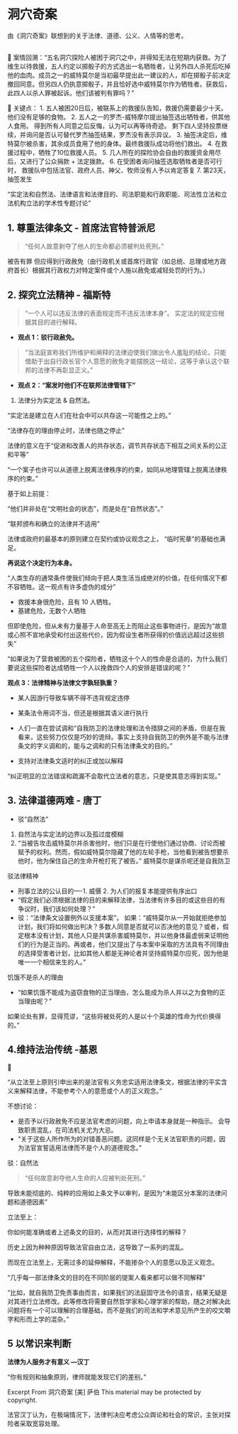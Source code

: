# 洞穴奇案

由《洞穴奇案》联想到的关于法律、道德、公义、人情等的思考。

##

📌 案情回溯：“五名洞穴探险人被困于洞穴之中，并得知无法在短期内获救。为了维生以待救援，五人约定以掷骰子的方式选出一名牺牲者，让另外四人杀死后吃掉他的血肉。成员之一的威特莫尔是当初最早提出此一建议的人，却在掷骰子前决定撤回同意。但另四人仍执意掷骰子，并且恰好选中威特莫尔作为牺牲者。获救后，此四人以杀人罪被起诉。他们该被判有罪吗？”

<aside>
📌 关键点：
1. 五人被困20日后，被联系上的救援队告知，救援仍需要最少十天。 他们没有足够的食物。
2. 五人之一的罗杰-威特摩尔提出抽签选出牺牲者，供其他人食用。 得到所有人同意之后反悔，认为可以再等待奇迹。 剩下四人坚持投票继续，并询问是否认可替代罗杰抽签结果，罗杰没有表示异议。
3. 抽签决定后，维特莫尔被杀害，其余成员食用了他的身体。最终救援队成功将他们救出。
4. 在救援过程中，牺牲了10位救援人员。
5. 几人所在的探险协会自由的救援资金用尽后，又进行了公众捐款 + 法定拨款。
6. 在受困者询问抽签选取牺牲者是否可行时， 救援队中包括法官、政府人员、神父、牧师没有人予以肯定答复
7. 第23天，抽签发生

</aside>

“实定法和自然法、法律语言和法律目的、司法职能和行政职能、司法性立法和立法机构立法的学术性专题讨论”

## 1. 尊重法律条文 - 首席法官特普派尼

> “任何人故意剥夺了他人的生命都必须被判处死刑。”

被告有罪 但应得到行政赦免（由行政机关或首席行政官（如总统、总理或地方政府首长）根据其行政权力对特定案件或个人施以赦免或减轻处罚的行为。）

## 2. 探究立法精神 - 福斯特

> “一个人可以违反法律的表面规定而不违反法律本身”。 实定法的规定应根据其目的进行解释。

- **观点 1：驳行政赦免。**

> “当法庭宣称我们所维护和阐释的法律迫使我们做出令人羞耻的结论，只能借助于出自行政长官个人意愿的赦免才能摆脱这一结论，这等于承认这个联邦的法律不再彰显正义。”

- **观点 2：“案发时他们不在联邦法律管辖下”**

1. 法律分为实定法 & 自然法。

“实定法是建立在人们在社会中可以共存这一可能性之上的。”

“法律存在的理由停止时，法律也随之停止”

法律的意义在于“促进和改善人的共存状态，调节共存状态下相互之间关系的公正和平等”

“一个案子也许可以从道德上脱离法律秩序的约束，如同从地理管辖上脱离法律秩序的约束。”

基于如上前提：

“他们并非处在“文明社会的状态”，而是处在“自然状态”。”

“联邦颁布和确立的法律并不适用”

法律或政府的最基本的原则建立在契约或协议观念之上， “临时宪章”的基础也满足。

**再说这个决定行为本身。**

“人类生存的通常条件使我们倾向于把人类生活当成绝对的价值，在任何情况下都不容牺牲。这一观点有许多虚伪的成分”

- 救援本身很危险，且有 10 人牺牲。
- 基建危险，无数个人牺牲

但即使危险，但从未有力量基于人命至高无上而阻止这些事物进行，是因为“故意或心照不宣地承受和付出这些代价，因为假设生者所获得的价值远远超过这些损失”

“如果说为了营救被困的五个探险者，牺牲这十个人的性命是合适的，为什么我们要说这些探险者达成牺牲一个人以挽救四个人的安排是错误的呢？”

**观点 3：法律精神与法律文字孰轻孰重？**

- 某人因游行导致车辆不得不违背规定违停

- 某条法令用词不当，但还是根据其语义进行执行
- 人们一直在尝试调和“自我防卫的法律处理和法令措辞之间的矛盾，但是在我看来，这些努力仅仅是巧妙的诡辩。事实上支持自我防卫的例外是不能与法律条文的字义调和的，能与之调和的只有法律条文的目的。”
- 支持对法律条文适时的纠正或加以解释

“纠正明显的立法错误和疏漏不会取代立法者的意志，只是使其意志得到实现。”

## 3. 法律道德两难 - 唐丁

- 驳“自然法”

1. 自然法与实定法的边界以及孤过度模糊
2. “当被告攻击威特莫尔并杀害他时，他们只是在行使他们通过协商、讨论而被赋予的权利。然而，假如威特莫尔隐藏了他的左轮手枪，当他看到被告想要杀他时，他为保住自己的生命开枪打死了被告。” 威特莫尔是谋杀呢还是自我防卫

驳法律精神

- 刑事立法的公认目的—-1. 威慑 2. 为人们的报复本能提供有序出口
- “假定我们必须根据法律的目的来解释法律，当法律有许多目的或这些目的有争议时，我们该如何处理？”
- 驳：“法律条文设置例外以支援本案”。
  如果：“威特莫尔从一开始就拒绝参加计划，我们将如何做出判决？多数人同意是否就可以否决他的意见？或者，假定根本没有计划，其他人只是共谋杀害威特莫尔，并以他身体最虚弱来证明他们的行为是正当的。再或者，他们又提出了与本案中采取的方法具有不同理由的选择受害者计划，比如其他人都是无神论者并坚持威特莫尔应死，因为他是唯一一个相信来生的人。”

饥饿不是杀人的理由

- “如果饥饿不能成为盗窃食物的正当理由，怎么能成为杀人并以之为食物的正当理由呢？”

如果论处有罪，显得荒谬，“这些将被处死的人是以十个英雄的性命为代价换得的。”

## 4.维持法治传统 -基恩

<aside>
📌

“从立法至上原则引申出来的是法官有义务忠实适用法律条文，根据法律的平实含义来解释法律，不能参考个人的意愿或个人的正义观念。”

</aside>

不想讨论：

- 是否予以行政赦免不应是法官考虑的问题，向上申请本身就是一种指示。 会导致职责混乱，在司法机关尤为大忌。
- “关于这些人所作所为的对错善恶问题。这同样是个无关法官职责的问题，因为法官宣誓适用法律而不是个人的道德观念。”

驳：自然法

> “任何故意剥夺他人生命的人应被判处死刑。”

导致未能彻底的、纯粹的应用如上条文予以审判，是因为“未能区分本案的法律问题和道德因素”

立法至上：

你如何能准确或者上述条文的目的，从而对其进行选择性的解释？

历史上因为种种原因导致法官自由立法，这导致了一系列的混乱。

而现在立法至上，无需过多的延伸解释，不能掺杂个人的意愿以及正义观念。

“几乎每一部法律条文的目的在不同阶层的提案人看来都可以做不同解释”

“比如，就自我防卫免责事由而言，如果我们的法庭固守法令的语言，结果无疑是对其进行立法修改。此等修改将需要自然哲学家和心理学家的帮助，随之对解决此问题将有一个可以理解的合理基础，而不是我们的司法和学术意见所产生的咬文嚼字和形而上学的混杂。”

## 5 以常识来判断

**法律为人服务才有意义 —汉丁**

“你有规则和抽象原则，律师就能发现它们的差别。”

Excerpt From
洞穴奇案
[美] 萨伯
This material may be protected by copyright.

法官汉丁认为，在极端情况下，法律判决应考虑公众舆论和社会的常识，主张对探险者采取宽容处理。
